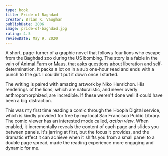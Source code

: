```yaml
---
type: book
title: Pride of Baghdad
creator: Brian K. Vaughan
publishDate: 2006
image: pride-of-baghdad.jpg
rating: 4.5
reviewDate: May 9, 2020
---
```


A short, page-turner of a graphic novel that follows four lions who escape from the Baghdad zoo during the US bombing. The story is a fable in the vain of [Animal Farm](https://www.goodreads.com/book/show/7613.Animal_Farm?from_search=true&from_srp=true&qid=8NojKB1OYo&rank=1) or [Maus](https://www.goodreads.com/book/show/15195.The_Complete_Maus), that asks questions about liberation and self-determination. It packs a lot on in a sub one-hour read and ends with a punch to the gut. I couldn't put it down once I started.

The writing is paired with amazing artwork by Niko Henrichon. His renderings of the lions, which are naturalistic, and never overly anthropomorphized, are incredible. If these weren't done well it could have been a big distraction.

This was my first time reading a comic through the Hoopla Digital service, which is kindly provided for free by my local San Francisco Public Library. The comic viewer has an interested mode called, _action view_. When enabled, it incrementally reveals the content of each page and slides you between panels. It's jarring at first, but the focus it provides, and the dramatic effect it can achieve when it shifts you from a small panel to a double page spread, made the reading experience more engaging and dynamic for me.
